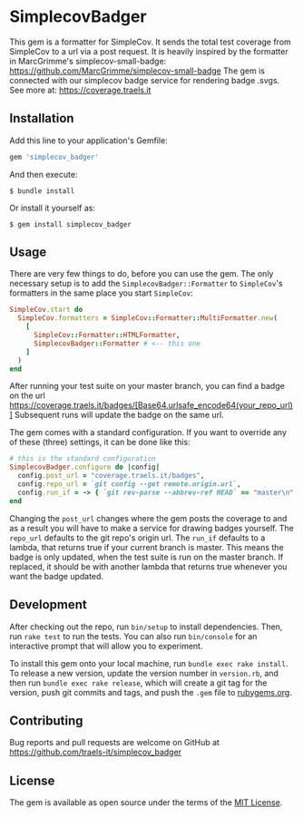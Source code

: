 # SimplecovBadger
This gem is a formatter for SimpleCov. It sends the total test coverage from SimpleCov to a url via a post request.
It is heavily inspired by the formatter in MarcGrimme's simplecov-small-badge: https://github.com/MarcGrimme/simplecov-small-badge
The gem is connected with our simplecov badge service for rendering badge .svgs. See more at: https://coverage.traels.it

## Installation

Add this line to your application's Gemfile:

```ruby
gem 'simplecov_badger'
```

And then execute:

    $ bundle install

Or install it yourself as:

    $ gem install simplecov_badger

## Usage

There are very few things to do, before you can use the gem. The only necessary setup is to add the `SimplecovBadger::Formatter` to `SimpleCov`'s formatters in the same place you start `SimpleCov`:

```ruby
SimpleCov.start do
  SimpleCov.formatters = SimpleCov::Formatter::MultiFormatter.new(
    [
      SimpleCov::Formatter::HTMLFormatter,
      SimplecovBadger::Formatter # <-- this one
    ]
  )
end
```

After running your test suite on your master branch, you can find a badge on the url https://coverage.traels.it/badges/[Base64.urlsafe_encode64(your_repo_url)]
Subsequent runs will update the badge on the same url.

The gem comes with a standard configuration. If you want to override any of these (three) settings, it can be done like this:

```ruby
# this is the standard configuration
SimplecovBadger.configure do |config|
  config.post_url = "coverage.traels.it/badges",
  config.repo_url = `git config --get remote.origin.url`,
  config.run_if = -> { `git rev-parse --abbrev-ref HEAD` == "master\n" }
end
```
Changing the `post_url` changes where the gem posts the coverage to and as a result you will have to make a service for drawing badges yourself.
The `repo_url` defaults to the git repo's origin url.
The `run_if` defaults to a lambda, that returns true if your current branch is master. This means the badge is only updated, when the test suite is run on the master branch. If replaced, it should be with another lambda that returns true whenever you want the badge updated.

## Development

After checking out the repo, run `bin/setup` to install dependencies. Then, run `rake test` to run the tests. You can also run `bin/console` for an interactive prompt that will allow you to experiment.

To install this gem onto your local machine, run `bundle exec rake install`. To release a new version, update the version number in `version.rb`, and then run `bundle exec rake release`, which will create a git tag for the version, push git commits and tags, and push the `.gem` file to [rubygems.org](https://rubygems.org).

## Contributing

Bug reports and pull requests are welcome on GitHub at https://github.com/traels-it/simplecov_badger


## License

The gem is available as open source under the terms of the [MIT License](https://opensource.org/licenses/MIT).
